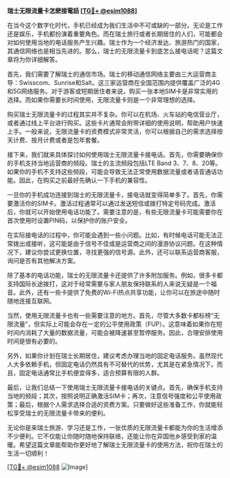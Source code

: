 **瑞士无限流量卡怎麽接電話 [[TG💪+ @esim1088](https://t.me/s/esim1088)]**

在当今这个数字化时代，手机已经成为我们生活中不可或缺的一部分。无论是工作还是娱乐，手机都扮演着重要角色。而在瑞士旅行或者长期居住的人们，可能都会对如何使用当地的电话服务产生兴趣。瑞士作为一个经济发达、旅游热门的国家，其通信网络也是相当先进的。那么，瑞士的无限流量卡到底怎么接电话呢？这篇文章将为你详细解答。

首先，我们需要了解瑞士的通信市场。瑞士的移动通信网络主要由三大运营商主导：Swisscom、Sunrise和Salt。这三家运营商在全国范围内提供覆盖广泛的4G和5G网络服务。对于游客或短期居住者来说，购买一张本地SIM卡是非常实用的选择。而如果你需要长时间使用，无限流量卡则是一个非常理想的选择。

购买瑞士无限流量卡的过程其实并不复杂。你可以在机场、火车站的电信营业厅，或者通过线上平台进行购买。这些卡片通常会附带详细的使用说明，帮助用户快速上手。一般来说，无限流量卡的资费模式非常灵活，你可以根据自己的需求选择按天计费、按月计费或者是包年套餐。

接下来，我们就来具体探讨如何使用瑞士无限流量卡接电话。首先，你需要确保你的手机支持当地运营商的频段。瑞士的主流频段包括LTE Band 3、7、8、20等。如果你的手机不支持这些频段，可能会导致无法正常使用数据流量或者语音通话功能。因此，在购买之前最好先确认一下手机的兼容性。

一旦你的手机成功连接到瑞士的无限流量卡，接电话就变得简单多了。首先，你需要激活你的SIM卡。激活过程通常可以通过发送短信或拨打特定号码完成。激活后，你就可以开始使用电话功能了。需要注意的是，有些无限流量卡可能需要你在首次使用时设置PIN码，以保护你的账户安全。

在实际接电话的过程中，你可能会遇到一些小问题。比如，有时候电话可能无法正常拨出或接听，这可能是由于信号不佳或是运营商之间的漫游协议问题。在这种情况下，建议你尝试更换位置，寻找更强的信号源。此外，还可以联系运营商客服，询问是否有其他解决方案。

除了基本的电话功能，瑞士的无限流量卡还提供了许多附加服务。例如，很多卡都支持国际长途拨打，这对于经常需要与家人朋友保持联系的人来说无疑是一个福音。此外，还有一些卡提供了免费的Wi-Fi热点共享功能，让你可以在旅途中随时随地连接互联网。

当然，使用无限流量卡也有一些需要注意的地方。首先，尽管大多数卡都标榜“无限流量”，但实际上可能会存在一定的公平使用政策（FUP）。这意味着如果你在短时间内消耗了大量的数据流量，可能会被降速甚至暂停服务。因此，合理安排使用时间是很有必要的。

另外，如果你计划在瑞士长期居住，建议考虑办理当地的固定电话服务。虽然现代人大多依赖手机，但固定电话仍然具有不可替代的优势，尤其是在紧急情况下。而且，固定电话通常比手机便宜得多，适合预算有限的人群。

最后，让我们总结一下使用瑞士无限流量卡接电话的关键点。首先，确保手机支持当地的频段；其次，按照说明正确激活SIM卡；再次，注意信号强度和公平使用政策；最后，根据个人需求选择合适的资费方案。只要做好这些准备工作，你就能轻松享受瑞士的无限流量卡带来的便利。

无论你是来瑞士旅游、学习还是工作，一张优质的无限流量卡都能为你的生活增添不少便利。它不仅能让你随时随地保持联络，还能让你在异国他乡感受到家的温暖。希望这篇文章能帮助你更好地了解瑞士无限流量卡的使用方法，祝你在瑞士的生活一切顺利！

[[TG💪+ @esim1088](https://t.me/s/esim1088) ![Image](https://i.postimg.cc/4NQfJmqS/Snipaste-2025-05-13-00-14-12.png)]